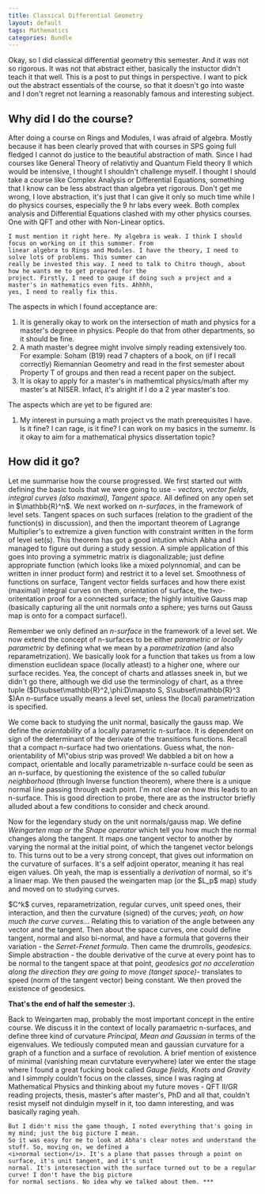 ```yaml
---
title: Classical Differential Geometry
layout: default
tags: Mathematics
categories: Bundle
---
```



<p>Okay, so I did classical differential geometry this semester. And it was not so rigorous. It was not that
    abstract either, basically the instuctor didn't teach it that well. This is a post to put things in
    perspective. I want to pick out the abstract essentials of the course, so that it doesn't go into waste and I don't
    regret not learning a reasonably famous and interesting subject.</p>

<h2>Why did I do the course?</h2>
<p>After doing a course on Rings and Modules, I was afraid of algebra. Mostly because it has been clearly proved
    that with courses in SPS going full fledged I cannot do justice to the beautiful abstraction of math. Since
    I had courses like General
    Theory of relativtiy and Quantum Field theory II which would be intensive, I thought I shouldn't challenge
    myself. I thought I should take a course like Complex Analysis or Differential Equations, something that I
    know can be less abstract than algebra yet rigorous. Don't get me wrong, I love abstraction, it's just that
    I can give it only so much time while I do physics courses, especially the 9 hr labs every week. Both
    complex analysis and Differential Equations clashed with my other physics courses. One with QFT and other
    with Non-Linear optics.

    I must mention it right here. My algebra is weak. I think I should focus on working on it this sumnmer. From
    linear algebra to Rings and Modules. I have the theory, I need to solve lots of problems. This summer can
    really be invested this way. I need to talk to Chitro though, about how he wants me to get prepared for the
    project. Firstly, I need to gauge if doing such a project and a master's in mathematics even fits. Ahhhh,
    yes, I need to really fix this.
</p>

The aspects in which I found acceptance are:
<ol>
    <li>It is generally okay to work on the intersection of math and physics for a master's degreee in physics.
        People do that from other departments, so it should be fine. </li>
    <li>A math master's degree might involve simply reading extensively too. For example: Soham (B19) read 7
        chapters of a book, on (if I recall correctly) Riemannian Geometry and read in the first semester about
        Property T of groups and then read a recent paper on the subject.</li>
    <li>It is okay to apply for a master's in mathemtical physics/math after my master's at NISER. Infact, it's
        alright if I do a 2 year master's too.</li>
</ol>

The aspects which are yet to be figured are:

<ol>
    <li>My interest in pursuing a math project vs the math prerequisites I have. Is it fine? I can rage, is it
        fine? I can work on my basics in the sumemr. Is it okay to aim for a mathematical physics dissertation
        topic?</li>
</ol>

<h2>How did it go?</h2>

<p>Let me summarise how the course progressed. We first started out with defining the basic tools that we were
    going to use - <i>vectors, vector fields, integral curves (also maximal), Tangent space.</i> All defined on
    any open set in $\mathbb{R}^n$. We next worked on <i>n-surfaces</i>, in the framework of level sets. Tangent
    spaces on such surfaces (relation to the gradient of the function(s) in discussion), and then the important
    theorem of Lagrange Multiplier's to extremize a given function with constraint written in the form of
    level set(s). This theorem has got a good intution which Abha and I managed to figure out during a study
    session. A simple application of this goes into proving a symmetric matrix is diagonalizable; just define
    appropriate function (which looks like a mixed polynnomial, and can be written in inner product form) and
    restrict it to a level set. Smoothness of functions on surface, Tangent vector fields surfaces and how there
    exist (maximal) integral curves on them, orientation of surface, the two-oritentation proof for a connected
    surface; the highly intuitive Gauss map (basically capturing all the unit normals <i>onto</i> a sphere; yes
    turns out Gauss map is onto for a compact surface!).

<p> Remember we only defined an <i>n-surface</i> in the framework of a level set. We now extend the concept of
    n-surfaces
    to be either <i>parametric or locally parametric</i> by defining what we mean by a <i>parametrization</i>
    (and also reparametrization).
    We
    basically look for a function that takes us from a low dimenstion euclidean space (locally atleast) to a
    higher one, where our surface recides. Yea, the concept of charts and atlasses sneek in, but we didn't go
    there, although we did use the terminology of chart, as a three tuple ($D\subset\mathbb{R}^2,\phi:D\mapsto
    S,
    S\subset\mathbb{R}^3 $)An n-surface usually means a level set, unless the (local)
    parametrization is specified.</p>

<p>We come back to studying the unit normal, basically the gauss map. We define the <i>orientability</i> of a
    locally parametric n-surface. It is dependent on sign of the determinant of the derivate of the transitions
    functions. Recall that a compact n-surface had two orientations. Guess what, the non-orientability of
    M\"obius strip was proved! We dabbled a
    bit on how a compact, orientable and locally parametrizable n-surface could be seen as an n-surface, by
    questioning the existence of the so called <i>tubular neighborhood</i> (through Inverse function theorem),
    where there is a unique normal line
    passing through each point. I'm not clear on how this leads to an n-surface. This is good direction to
    probe, there are as the instructor briefly alluded about a few conditions to consider and check around.
</p>
<p>Now for the legendary study on the unit normals/gauss map. We define <i>Weingarten map or the Shape
        operator</i> which tell you how much the normal changes along the tangent. It maps one tangent vector to
    another by varying the normal at the initial point, of which the tangenet
    vector belongs to. This turns out to be a very strong concept, that gives out information on the curvature
    of surfaces. It's a self adjoint operator, meaning it has real eigen values. Oh yeah, the map is essentially
    a <i>derivation</i> of normal, so it's a linaer map. We then paused the weingarten map (or the $L_p$ map)
    study and moved on to studying curves.
</p>
<p>$C^k$ curves, reparametrization, regular curves, unit speed ones, their interaction, and then the curvature
    (signed) of the curves; <i>yeah, on how much the curve curves..</i>. Relating this to variation of the angle
    between any vector and the tangent. Then about the space curves, one could define tangent, normal and also
    bi-normal, and have a formula that governs their variation - the <i>Serret-Frenet formula</i>. Then came the
    drumrolls, <i>geodesics.</i> Simple abstraction - the double derivative of the curve at every point has to
    be normal to the tangent space at that point, <i>geodesics got no acceleration along the direction they
        are going to move (tanget space)</i>- translates to speed (norm of the tangent vector) being constant.
    We then proved the existence of geodesics.


<p> <b>That's the end of half the semester :).</b></p>
</p>


<p>
    Back to Weingarten map, probably the most important concept in the entire course. We discuss it in the
    context of locally paramaetric n-surfaces, and define three kind of curvature <i>Principal, Mean and
        Gaussian</i> in terms of the eigenvalues. We tediously computed mean and gaussian curvature for a graph
    of a function and a surface of revolution. A brief mention of existence of minimal (vanishing mean
    curvtature everywhere) later we enter the stage where I found a great fucking book called <i>Gauge fields,
        Knots and Gravity</i> and I simmply couldn't focus on the classes, since I was
    raging at Mathematical Physics and thinking about my future moves - QFT II/GR reading projects, thesis,
    master's after master's, PhD and all that, couldn't resist myself not dindulgin myself in it, too damn
    interesting, and was basically raging yeah.

    But I didn't miss the game though, I noted everything that's going in my mind; just the big picture I mean.
    So it was easy for me to look at Abha's clear notes and understand the stuff. So, moving on, we defined a
    <i>normal section</i>. It's a plane that passes through a point on surface, it's unit tangent, and it's unit
    normal. It's interesection with the surface turned out to be a regular curve! I don't have the big picture
    for normal sections. No idea why we talked about them. ***






</p>

</p>
